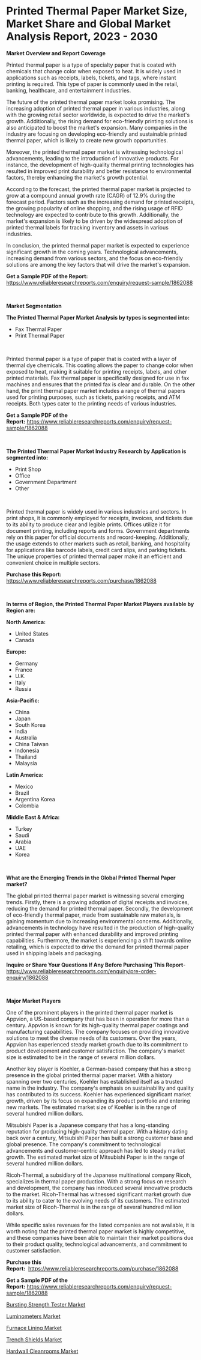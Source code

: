 <p><h1>Printed Thermal Paper Market Size, Market Share and Global Market Analysis Report, 2023 - 2030</h1></p><p><strong>Market Overview and Report Coverage</strong></p>
<p><p>Printed thermal paper is a type of specialty paper that is coated with chemicals that change color when exposed to heat. It is widely used in applications such as receipts, labels, tickets, and tags, where instant printing is required. This type of paper is commonly used in the retail, banking, healthcare, and entertainment industries.</p><p>The future of the printed thermal paper market looks promising. The increasing adoption of printed thermal paper in various industries, along with the growing retail sector worldwide, is expected to drive the market's growth. Additionally, the rising demand for eco-friendly printing solutions is also anticipated to boost the market's expansion. Many companies in the industry are focusing on developing eco-friendly and sustainable printed thermal paper, which is likely to create new growth opportunities.</p><p>Moreover, the printed thermal paper market is witnessing technological advancements, leading to the introduction of innovative products. For instance, the development of high-quality thermal printing technologies has resulted in improved print durability and better resistance to environmental factors, thereby enhancing the market's growth potential.</p><p>According to the forecast, the printed thermal paper market is projected to grow at a compound annual growth rate (CAGR) of 12.9% during the forecast period. Factors such as the increasing demand for printed receipts, the growing popularity of online shopping, and the rising usage of RFID technology are expected to contribute to this growth. Additionally, the market's expansion is likely to be driven by the widespread adoption of printed thermal labels for tracking inventory and assets in various industries.</p><p>In conclusion, the printed thermal paper market is expected to experience significant growth in the coming years. Technological advancements, increasing demand from various sectors, and the focus on eco-friendly solutions are among the key factors that will drive the market's expansion.</p></p>
<p><strong>Get a Sample PDF of the Report:</strong> <a href="https://www.reliableresearchreports.com/enquiry/request-sample/1862088">https://www.reliableresearchreports.com/enquiry/request-sample/1862088</a></p>
<p>&nbsp;</p>
<p><strong>Market Segmentation</strong></p>
<p><strong>The Printed Thermal Paper Market Analysis by types is segmented into:</strong></p>
<p><ul><li>Fax Thermal Paper</li><li>Print Thermal Paper</li></ul></p>
<p>&nbsp;</p>
<p><p>Printed thermal paper is a type of paper that is coated with a layer of thermal dye chemicals. This coating allows the paper to change color when exposed to heat, making it suitable for printing receipts, labels, and other printed materials. Fax thermal paper is specifically designed for use in fax machines and ensures that the printed fax is clear and durable. On the other hand, the print thermal paper market includes a range of thermal papers used for printing purposes, such as tickets, parking receipts, and ATM receipts. Both types cater to the printing needs of various industries.</p></p>
<p><strong>Get a Sample PDF of the Report:</strong>&nbsp;<a href="https://www.reliableresearchreports.com/enquiry/request-sample/1862088">https://www.reliableresearchreports.com/enquiry/request-sample/1862088</a></p>
<p>&nbsp;</p>
<p><strong>The Printed Thermal Paper Market Industry Research by Application is segmented into:</strong></p>
<p><ul><li>Print Shop</li><li>Office</li><li>Government Department</li><li>Other</li></ul></p>
<p>&nbsp;</p>
<p><p>Printed thermal paper is widely used in various industries and sectors. In print shops, it is commonly employed for receipts, invoices, and tickets due to its ability to produce clear and legible prints. Offices utilize it for document printing, including reports and forms. Government departments rely on this paper for official documents and record-keeping. Additionally, the usage extends to other markets such as retail, banking, and hospitality for applications like barcode labels, credit card slips, and parking tickets. The unique properties of printed thermal paper make it an efficient and convenient choice in multiple sectors.</p></p>
<p><strong>Purchase this Report:</strong>&nbsp; <a href="https://www.reliableresearchreports.com/purchase/1862088">https://www.reliableresearchreports.com/purchase/1862088</a></p>
<p>&nbsp;</p>
<p><strong>In terms of Region, the Printed Thermal Paper Market Players available by Region are:</strong></p>
<p>
    <p> <strong> North America: </strong>
        <ul>
            <li>United States</li>
            <li>Canada</li>
        </ul>
        </p> 
    <p> <strong> Europe: </strong>
        <ul>
            <li>Germany</li>
            <li>France</li>
            <li>U.K.</li>
            <li>Italy</li>
            <li>Russia</li>
        </ul>
        </p> 
    <p> <strong> Asia-Pacific: </strong>
        <ul>
            <li>China</li>
            <li>Japan</li>
            <li>South Korea</li>
            <li>India</li>
            <li>Australia</li>
            <li>China Taiwan</li>
            <li>Indonesia</li>
            <li>Thailand</li>
            <li>Malaysia</li>
        </ul>
        </p> 
    <p> <strong> Latin America: </strong>
        <ul>
            <li>Mexico</li>
            <li>Brazil</li>
            <li>Argentina Korea</li>
            <li>Colombia</li>
        </ul>
        </p> 
    <p> <strong> Middle East & Africa: </strong>
        <ul>
            <li>Turkey</li>
            <li>Saudi</li>
            <li>Arabia</li>
            <li>UAE</li>
            <li>Korea</li>
        </ul>
    </p>
    </p>
<p>&nbsp;</p>
<p><strong>What are the Emerging Trends in the Global Printed Thermal Paper market?</strong></p>
<p><p>The global printed thermal paper market is witnessing several emerging trends. Firstly, there is a growing adoption of digital receipts and invoices, reducing the demand for printed thermal paper. Secondly, the development of eco-friendly thermal paper, made from sustainable raw materials, is gaining momentum due to increasing environmental concerns. Additionally, advancements in technology have resulted in the production of high-quality printed thermal paper with enhanced durability and improved printing capabilities. Furthermore, the market is experiencing a shift towards online retailing, which is expected to drive the demand for printed thermal paper used in shipping labels and packaging.</p></p>
<p><strong>Inquire or Share Your Questions If Any Before Purchasing This Report</strong>- <a href="https://www.reliableresearchreports.com/enquiry/pre-order-enquiry/1862088">https://www.reliableresearchreports.com/enquiry/pre-order-enquiry/1862088</a></p>
<p>&nbsp;</p>
<p><strong>Major Market Players</strong></p>
<p><p>One of the prominent players in the printed thermal paper market is Appvion, a US-based company that has been in operation for more than a century. Appvion is known for its high-quality thermal paper coatings and manufacturing capabilities. The company focuses on providing innovative solutions to meet the diverse needs of its customers. Over the years, Appvion has experienced steady market growth due to its commitment to product development and customer satisfaction. The company's market size is estimated to be in the range of several million dollars.</p><p>Another key player is Koehler, a German-based company that has a strong presence in the global printed thermal paper market. With a history spanning over two centuries, Koehler has established itself as a trusted name in the industry. The company's emphasis on sustainability and quality has contributed to its success. Koehler has experienced significant market growth, driven by its focus on expanding its product portfolio and entering new markets. The estimated market size of Koehler is in the range of several hundred million dollars.</p><p>Mitsubishi Paper is a Japanese company that has a long-standing reputation for producing high-quality thermal paper. With a history dating back over a century, Mitsubishi Paper has built a strong customer base and global presence. The company's commitment to technological advancements and customer-centric approach has led to steady market growth. The estimated market size of Mitsubishi Paper is in the range of several hundred million dollars.</p><p>Ricoh-Thermal, a subsidiary of the Japanese multinational company Ricoh, specializes in thermal paper production. With a strong focus on research and development, the company has introduced several innovative products to the market. Ricoh-Thermal has witnessed significant market growth due to its ability to cater to the evolving needs of its customers. The estimated market size of Ricoh-Thermal is in the range of several hundred million dollars.</p><p>While specific sales revenues for the listed companies are not available, it is worth noting that the printed thermal paper market is highly competitive, and these companies have been able to maintain their market positions due to their product quality, technological advancements, and commitment to customer satisfaction.</p></p>
<p><strong>Purchase this Report:</strong>&nbsp;&nbsp;<a href="https://www.reliableresearchreports.com/purchase/1862088">https://www.reliableresearchreports.com/purchase/1862088</a></p>
<p></p>
<p><strong>Get a Sample PDF of the Report:</strong>&nbsp;<a href="https://www.reliableresearchreports.com/enquiry/request-sample/1862088">https://www.reliableresearchreports.com/enquiry/request-sample/1862088</a></p>
<p><p><a href="https://medium.com/@ruthgaylord1929/bursting-strength-tester-market-the-key-to-successful-business-strategy-forecast-till-2030-292736c33009">Bursting Strength Tester Market</a></p><p><a href="https://medium.com/@kimzemlak1955/luminometers-market-trends-forecast-and-competitive-analysis-to-2030-a0af70db45ee">Luminometers Market</a></p><p><a href="https://medium.com/@tobyyundt2023/furnace-lining-market-size-cagr-trends-2024-2030-9320f9c889c7">Furnace Lining Market</a></p><p><a href="https://medium.com/@carrolltorp/decoding-trench-shields-market-metrics-market-share-trends-and-growth-patterns-22a6fab90a99">Trench Shields Market</a></p><p><a href="https://medium.com/@hesterorn1944/hardwall-cleanrooms-market-the-key-to-successful-business-strategy-forecast-till-2030-082db8892940">Hardwall Cleanrooms Market</a></p></p>